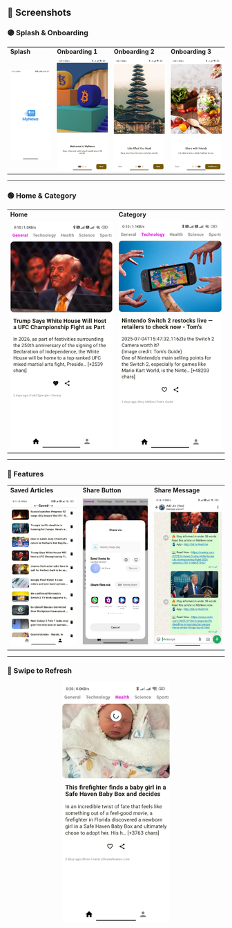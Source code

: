 ## 📱 Screenshots

### 🟣 Splash & Onboarding

<table>
  <tr>
    <td><b>Splash</b></td>
    <td><b>Onboarding 1</b></td>
    <td><b>Onboarding 2</b></td>
    <td><b>Onboarding 3</b></td>
  </tr>
  <tr>
    <td><img src="screenshots/splash.jpg" width="200"/></td>
    <td><img src="screenshots/onboarding1.jpg" width="200"/></td>
    <td><img src="screenshots/onboarding2.jpg" width="200"/></td>
    <td><img src="screenshots/onboarding3.jpg" width="200"/></td>
  </tr>
</table>

---

### 🟢 Home & Category

<table>
  <tr>
    <td><b>Home</b></td>
    <td><b>Category</b></td>
  </tr>
  <tr>
    <td><img src="screenshots/home.jpg" width="250"/></td>
    <td><img src="screenshots/category.jpg" width="250"/></td>
  </tr>
</table>

---

### 🔵 Features

<table>
  <tr>
    <td><b>Saved Articles</b></td>
    <td><b>Share Button</b></td>
    <td><b>Share Message</b></td>
  </tr>
  <tr>
    <td><img src="screenshots/saved.jpg" width="200"/></td>
    <td><img src="screenshots/share_button.jpg" width="200"/></td>
    <td><img src="screenshots/share_msg.jpg" width="200"/></td>
  </tr>
</table>

---

### 🔁 Swipe to Refresh

<p align="center">
  <img src="screenshots/swipe_refresh.jpg" width="250"/>
</p>

